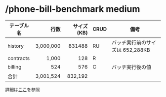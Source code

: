 # /phone-bill-benchmark medium

| テーブル名 | 行数       | サイズ(KB) | CRUD | 備考                               |
|------------|-----------:|-----------:|------|------------------------------------|
| history    | 3,000,000  | 831488     | RU   | バッチ実行前のサイズは 652,288KB   |
| contracts  | 1,000      | 128        | R    |                                    |
| billing    | 524        | 576        | C    | バッチ実行後の値                   |
| 合計       | 3,001,524  | 832,192    |      |                                    |

詳細は[ここ](https://github.com/project-tsurugi/phone-bill-benchmark/blob/master/scripts/data_size.md)を参照
